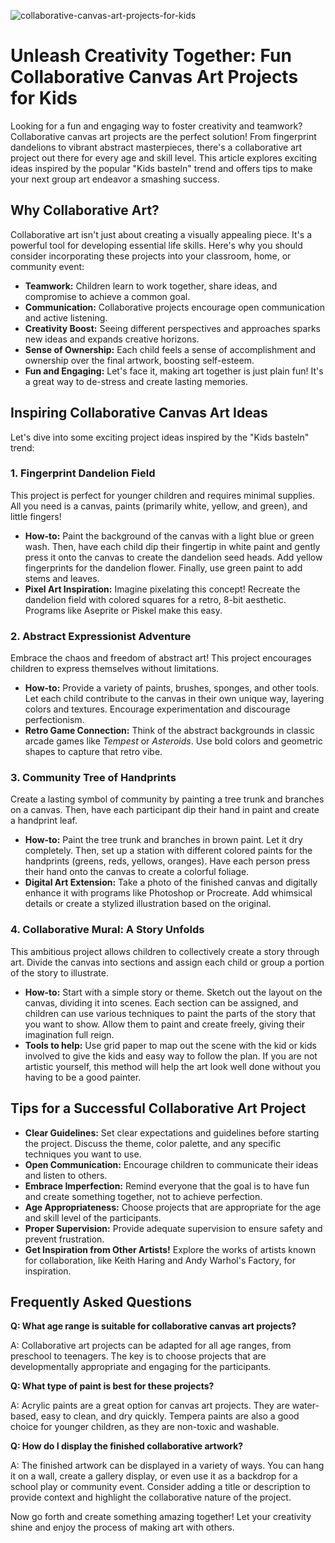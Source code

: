 ![collaborative-canvas-art-projects-for-kids](https://images.pexels.com/photos/8612987/pexels-photo-8612987.jpeg?auto=compress&cs=tinysrgb&fit=crop&h=627&w=1200)

# Unleash Creativity Together: Fun Collaborative Canvas Art Projects for Kids

Looking for a fun and engaging way to foster creativity and teamwork? Collaborative canvas art projects are the perfect solution! From fingerprint dandelions to vibrant abstract masterpieces, there's a collaborative art project out there for every age and skill level. This article explores exciting ideas inspired by the popular "Kids basteln" trend and offers tips to make your next group art endeavor a smashing success.

## Why Collaborative Art?

Collaborative art isn't just about creating a visually appealing piece. It's a powerful tool for developing essential life skills. Here's why you should consider incorporating these projects into your classroom, home, or community event:

*   **Teamwork:** Children learn to work together, share ideas, and compromise to achieve a common goal.
*   **Communication:** Collaborative projects encourage open communication and active listening.
*   **Creativity Boost:** Seeing different perspectives and approaches sparks new ideas and expands creative horizons.
*   **Sense of Ownership:** Each child feels a sense of accomplishment and ownership over the final artwork, boosting self-esteem.
*   **Fun and Engaging:** Let's face it, making art together is just plain fun! It's a great way to de-stress and create lasting memories.

## Inspiring Collaborative Canvas Art Ideas

Let's dive into some exciting project ideas inspired by the "Kids basteln" trend:

### 1. Fingerprint Dandelion Field

This project is perfect for younger children and requires minimal supplies. All you need is a canvas, paints (primarily white, yellow, and green), and little fingers! 

*   **How-to:** Paint the background of the canvas with a light blue or green wash. Then, have each child dip their fingertip in white paint and gently press it onto the canvas to create the dandelion seed heads. Add yellow fingerprints for the dandelion flower. Finally, use green paint to add stems and leaves.
*   **Pixel Art Inspiration:** Imagine pixelating this concept! Recreate the dandelion field with colored squares for a retro, 8-bit aesthetic. Programs like Aseprite or Piskel make this easy.

### 2. Abstract Expressionist Adventure

Embrace the chaos and freedom of abstract art! This project encourages children to express themselves without limitations.

*   **How-to:** Provide a variety of paints, brushes, sponges, and other tools. Let each child contribute to the canvas in their own unique way, layering colors and textures. Encourage experimentation and discourage perfectionism.
*   **Retro Game Connection:** Think of the abstract backgrounds in classic arcade games like *Tempest* or *Asteroids*. Use bold colors and geometric shapes to capture that retro vibe.

### 3. Community Tree of Handprints

Create a lasting symbol of community by painting a tree trunk and branches on a canvas. Then, have each participant dip their hand in paint and create a handprint leaf.

*   **How-to:** Paint the tree trunk and branches in brown paint. Let it dry completely. Then, set up a station with different colored paints for the handprints (greens, reds, yellows, oranges). Have each person press their hand onto the canvas to create a colorful foliage.
*   **Digital Art Extension:** Take a photo of the finished canvas and digitally enhance it with programs like Photoshop or Procreate. Add whimsical details or create a stylized illustration based on the original.

### 4. Collaborative Mural: A Story Unfolds

This ambitious project allows children to collectively create a story through art. Divide the canvas into sections and assign each child or group a portion of the story to illustrate.

*   **How-to:** Start with a simple story or theme. Sketch out the layout on the canvas, dividing it into scenes. Each section can be assigned, and children can use various techniques to paint the parts of the story that you want to show. Allow them to paint and create freely, giving their imagination full reign.
*   **Tools to help:** Use grid paper to map out the scene with the kid or kids involved to give the kids and easy way to follow the plan. If you are not artistic yourself, this method will help the art look well done without you having to be a good painter.

## Tips for a Successful Collaborative Art Project

*   **Clear Guidelines:** Set clear expectations and guidelines before starting the project. Discuss the theme, color palette, and any specific techniques you want to use.
*   **Open Communication:** Encourage children to communicate their ideas and listen to others.
*   **Embrace Imperfection:** Remind everyone that the goal is to have fun and create something together, not to achieve perfection.
*   **Age Appropriateness:** Choose projects that are appropriate for the age and skill level of the participants.
*   **Proper Supervision:** Provide adequate supervision to ensure safety and prevent frustration.
*   **Get Inspiration from Other Artists!** Explore the works of artists known for collaboration, like Keith Haring and Andy Warhol's Factory, for inspiration.

## Frequently Asked Questions

**Q: What age range is suitable for collaborative canvas art projects?**

A: Collaborative art projects can be adapted for all age ranges, from preschool to teenagers. The key is to choose projects that are developmentally appropriate and engaging for the participants.

**Q: What type of paint is best for these projects?**

A: Acrylic paints are a great option for canvas art projects. They are water-based, easy to clean, and dry quickly. Tempera paints are also a good choice for younger children, as they are non-toxic and washable.

**Q: How do I display the finished collaborative artwork?**

A: The finished artwork can be displayed in a variety of ways. You can hang it on a wall, create a gallery display, or even use it as a backdrop for a school play or community event. Consider adding a title or description to provide context and highlight the collaborative nature of the project.

Now go forth and create something amazing together! Let your creativity shine and enjoy the process of making art with others.